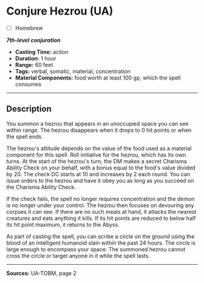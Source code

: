 # Conjure Hezrou (UA)
- [ ] Homebrew

***7th-level conjuration***
- **Casting Time:** action
- **Duration:** 1 hour
- **Range:** 60 feet
- **Tags:** verbal, somatic, material, concentration
- **Material Components:** food worth at least 100 gp, which the spell consumes

---

## Description
You summon a hezrou that appears in an unoccupied space you can see within range.
The hezrou disappears when it drops to 0 hit points or when the spell ends.

The hezrou's attitude depends on the value of the food used as a material component for this spell.
Roll initiative for the hezrou, which has its own turns.
At the start of the hezrou's turn, the DM makes a secret Charisma Ability Check on your behalf, with a bonus equal to the food's value divided by 20.
The check DC starts at 10 and increases by 2 each round.
You can issue orders to the hezrou and have it obey you as long as you succeed on the Charisma Ability Check.

If the check fails, the spell no longer requires concentration and the demon is no longer under your control.
The hezrou then focuses on devouring any corpses it can see.
If there are no such meals at hand, it attacks the nearest creatures and eats anything it kills.
If its hit points are reduced to below half its hit point maximum, it returns to the Abyss.

As part of casting the spell, you can scribe a circle on the ground using the blood of an intelligent humanoid slain within the past 24 hours.
The circle is large enough to encompass your space.
The summoned hezrou cannot cross the circle or target anyone in it while the spell lasts.

---

**Sources:** UA-TOBM, page 2
